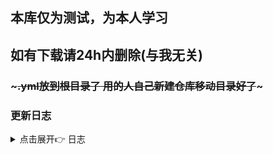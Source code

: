 ## 本库仅为测试，为本人学习
## 如有下载请24h内删除(与我无关)
### ~~~.yml放到根目录了 用的人自己新建仓库移动目录好了~~~
### 更新日志
<details>
<summary>点击展开👉 日志</summary>

### 2021-8-21 更新修复接口

</details>